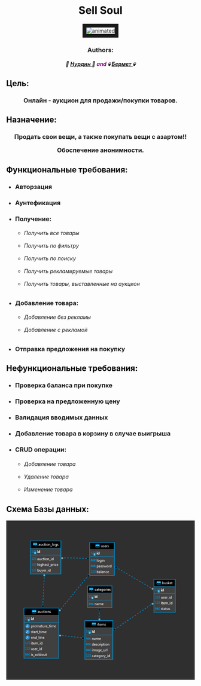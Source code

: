<div align="center"> 
    <h1> 
        <span style="color:black"> Sell Soul </span> 
    </h1> 
</div>

<p align="center"> 
    <img src="https://n1s1.hsmedia.ru/b8/1d/f0/b81df0d8e7d81e1d3a6a02107bce002c/412x172_0xac120003_12722023061593791495.gif" alt="animated" width="350" height="150" border="10"/> 
</p>

<div align="center"> 
    <h3> Authors: </h3> 
    <h5> 
            🖤 <a href="https://github.com/Smile-Bonchichi"> Нурдин </a> 🖤
            <span style="color:darkmagenta"> and </span> 
             💀 <a href="https://github.com/bermetelmirova"> Бермет </a> 💀 
    </h5> 
</div>

<h2> <span style="color:black"> Цель: </span> </h2>
<h3> 
    <div align="center"> Онлайн - аукцион для продажи/покупки товаров. </div> 
</h3>

<h2> <span style="color:black"> Назначение: </span> </h2> 
<h3> 
    <div align="center"> Продать свои вещи, а также покупать вещи с азартом!! 
        <p> Обоспечение анонимности. </p> 
    </div> 
</h3>

<h2> <span style="color:black"> Функциональные требования: </span> </h2>
<div align="left"> 
    <ul> 
    <h3> <li> Авторзация </li> </h3>
    <h3> <li> Аунтефикация </li> </h3>
    <li> <h3> Получение: </h3>
        <ul> <h6>
                <li> Получить все товары </li> <br>
                <li> Получить по фильтру </li> <br>
                <li> Получить по поиску </li> <br>
                <li> Получить рекламируемые товары </li> <br>
                <li> Получить товары, выставленные на аукцион </li>
        </h6> </ul>
    </li>
    <li> <h3> Добавление товара: </h3>
        <ul> <h6>
                <li> Добавление без рекламы </li> <br>
                <li> Добавление с рекламой </li>
        </h6> </ul>
    </li>
    <h3> <li> Отправка предложения на покупку </li> </h3>
    </ul>
</div>

<h2> <span style="color:black"> Нефункциональные требования: </span> </h2>
<div align="left"> 
    <ul>
        <h3> <li> Проверка баланса при покупке </li> </h3>
        <h3> <li> Проверка на предложенную цену </li> </h3>
        <h3> <li> Валидация вводимых данных </li> </h3>
        <h3> <li> Добавление товара в корзину в случае выигрыша </li> </h3>
        <li> <h3> CRUD операции: </h3>
        <ul> <h6>
                <li> Добавление товара </li> <br>
                <li> Удаление товара </li> <br>
                <li> Изменение товара </li>
        </h6> </ul>
    </li>
    </ul>
</div>

<h2> <span style="color:black"> Схема Базы данных: </span> </h2>

![img.png](DB.png)

